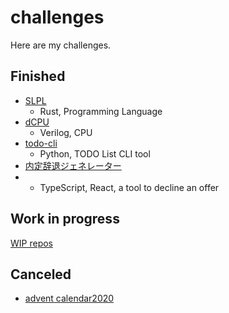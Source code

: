 # challenges

Here are my challenges.

## Finished

- [SLPL](https://github.com/diohabara/SLPL)
    - Rust, Programming Language
- [dCPU](https://github.com/diohabara/dCPU)
    - Verilog, CPU
- [todo-cli](https://github.com/diohabara/todo-cli)
    - Python, TODO List CLI tool
- [内定辞退ジェネレーター](https://github.com/diohabara/naitei_jitai)
-   - TypeScript, React, a tool to decline an offer

## Work in progress

[WIP repos](https://github.com/diohabara?tab=repositories&q=topic%3Awip&type=&language=&sort=)

## Canceled

- [advent calendar2020](https://diohabara.github.io/challenges/advent-calendar2020/)

